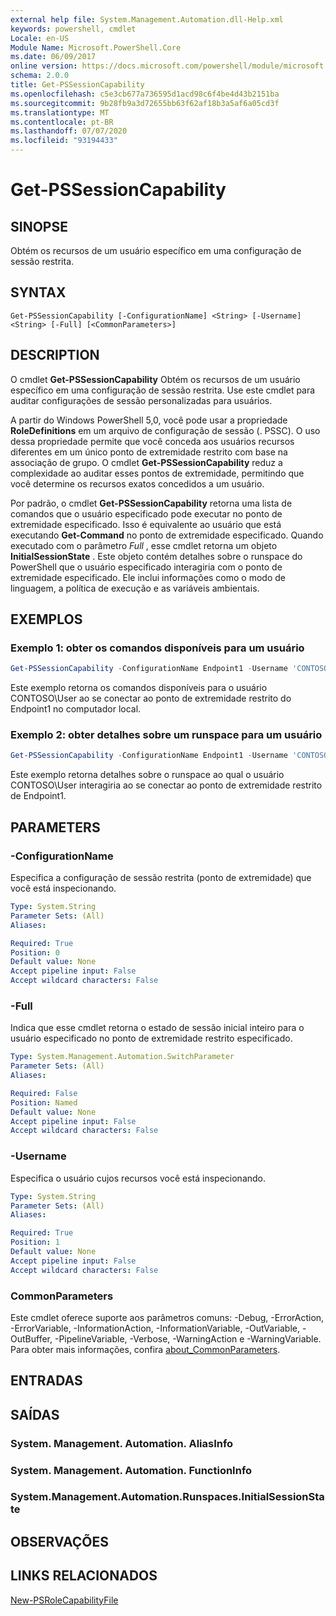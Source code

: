 ```yaml
---
external help file: System.Management.Automation.dll-Help.xml
keywords: powershell, cmdlet
Locale: en-US
Module Name: Microsoft.PowerShell.Core
ms.date: 06/09/2017
online version: https://docs.microsoft.com/powershell/module/microsoft.powershell.core/get-pssessioncapability?view=powershell-6&WT.mc_id=ps-gethelp
schema: 2.0.0
title: Get-PSSessionCapability
ms.openlocfilehash: c5e3cb677a736595d1acd98c6f4be4d43b2151ba
ms.sourcegitcommit: 9b28fb9a3d72655bb63f62af18b3a5af6a05cd3f
ms.translationtype: MT
ms.contentlocale: pt-BR
ms.lasthandoff: 07/07/2020
ms.locfileid: "93194433"
---
```

# Get-PSSessionCapability

## SINOPSE
Obtém os recursos de um usuário específico em uma configuração de sessão restrita.

## SYNTAX

```
Get-PSSessionCapability [-ConfigurationName] <String> [-Username] <String> [-Full] [<CommonParameters>]
```

## DESCRIPTION

O cmdlet **Get-PSSessionCapability** Obtém os recursos de um usuário específico em uma configuração de sessão restrita.
Use este cmdlet para auditar configurações de sessão personalizadas para usuários.

A partir do Windows PowerShell 5,0, você pode usar a propriedade **RoleDefinitions** em um arquivo de configuração de sessão (. PSSC).
O uso dessa propriedade permite que você conceda aos usuários recursos diferentes em um único ponto de extremidade restrito com base na associação de grupo.
O cmdlet **Get-PSSessionCapability** reduz a complexidade ao auditar esses pontos de extremidade, permitindo que você determine os recursos exatos concedidos a um usuário.

Por padrão, o cmdlet **Get-PSSessionCapability** retorna uma lista de comandos que o usuário especificado pode executar no ponto de extremidade especificado.
Isso é equivalente ao usuário que está executando **Get-Command** no ponto de extremidade especificado.
Quando executado com o parâmetro *Full* , esse cmdlet retorna um objeto **InitialSessionState** .
Este objeto contém detalhes sobre o runspace do PowerShell que o usuário especificado interagiria com o ponto de extremidade especificado.
Ele inclui informações como o modo de linguagem, a política de execução e as variáveis ambientais.

## EXEMPLOS

### Exemplo 1: obter os comandos disponíveis para um usuário

```powershell
Get-PSSessionCapability -ConfigurationName Endpoint1 -Username 'CONTOSO\User'
```

Este exemplo retorna os comandos disponíveis para o usuário CONTOSO\User ao se conectar ao ponto de extremidade restrito do Endpoint1 no computador local.

### Exemplo 2: obter detalhes sobre um runspace para um usuário

```powershell
Get-PSSessionCapability -ConfigurationName Endpoint1 -Username 'CONTOSO\User' -Full
```

Este exemplo retorna detalhes sobre o runspace ao qual o usuário CONTOSO\User interagiria ao se conectar ao ponto de extremidade restrito de Endpoint1.

## PARAMETERS

### -ConfigurationName

Especifica a configuração de sessão restrita (ponto de extremidade) que você está inspecionando.

```yaml
Type: System.String
Parameter Sets: (All)
Aliases:

Required: True
Position: 0
Default value: None
Accept pipeline input: False
Accept wildcard characters: False
```

### -Full

Indica que esse cmdlet retorna o estado de sessão inicial inteiro para o usuário especificado no ponto de extremidade restrito especificado.

```yaml
Type: System.Management.Automation.SwitchParameter
Parameter Sets: (All)
Aliases:

Required: False
Position: Named
Default value: None
Accept pipeline input: False
Accept wildcard characters: False
```

### -Username

Especifica o usuário cujos recursos você está inspecionando.

```yaml
Type: System.String
Parameter Sets: (All)
Aliases:

Required: True
Position: 1
Default value: None
Accept pipeline input: False
Accept wildcard characters: False
```

### CommonParameters

Este cmdlet oferece suporte aos parâmetros comuns: -Debug, -ErrorAction, -ErrorVariable, -InformationAction, -InformationVariable, -OutVariable, -OutBuffer, -PipelineVariable, -Verbose, -WarningAction e -WarningVariable. Para obter mais informações, confira [about_CommonParameters](https://go.microsoft.com/fwlink/?LinkID=113216).

## ENTRADAS

## SAÍDAS

### System. Management. Automation. AliasInfo

### System. Management. Automation. FunctionInfo

### System.Management.Automation.Runspaces.InitialSessionState

## OBSERVAÇÕES

## LINKS RELACIONADOS

[New-PSRoleCapabilityFile](New-PSRoleCapabilityFile.md)
